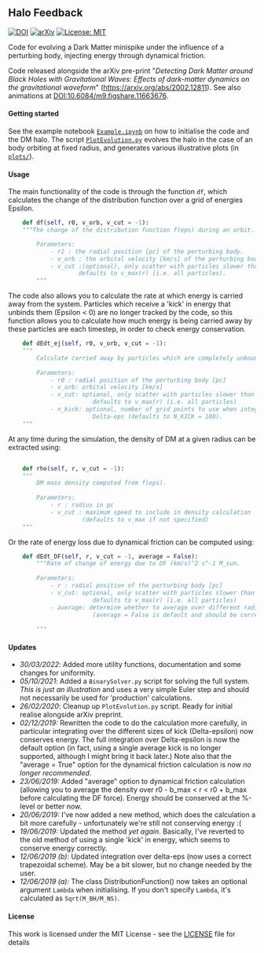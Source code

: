 ## Halo Feedback

[![DOI](https://zenodo.org/badge/DOI/10.5281/zenodo.3688812.svg)](https://doi.org/10.5281/zenodo.3688812) [![arXiv](https://img.shields.io/badge/arXiv-2002.12811-B31B1B.svg)](https://arxiv.org/abs/2002.12811) [![License: MIT](https://img.shields.io/badge/License-MIT-yellow.svg)](https://opensource.org/licenses/MIT)

Code for evolving a Dark Matter minispike under the influence of a perturbing body, injecting energy through dynamical friction. 

Code released alongside the arXiv pre-print "*Detecting Dark Matter around Black Holes with Gravitational Waves: Effects of dark-matter dynamics on the gravitational waveform*" (https://arxiv.org/abs/2002.12811). See also animations at [DOI:10.6084/m9.figshare.11663676](https://doi.org/10.6084/m9.figshare.11663676).

#### Getting started

See the example notebook [`Example.ipynb`](https://github.com/bradkav/HaloFeedback/blob/master/Example.ipynb) on how to initialise the code and the DM halo. The script [`PlotEvolution.py`](https://github.com/bradkav/HaloFeedback/blob/master/PlotEvolution.py) evolves the halo in the case of an body orbiting at fixed radius, and generates various illustrative plots (in [`plots/`](https://github.com/bradkav/HaloFeedback/blob/master/plots/)).

#### Usage

The main functionality of the code is through the function `df`, which calculates the change of the distribution function over a grid of energies Epsilon.

```python
    def df(self, r0, v_orb, v_cut = -1):
    """The change of the distribution function f(eps) during an orbit.

        Parameters:
            - r2 : the radial position [pc] of the perturbing body.
            - v_orb : the orbital velocity [km/s] of the perturbing body.
            - v_cut :(optional), only scatter with particles slower than v_cut [km/s]
                    defaults to v_max(r) (i.e. all particles).
        """
```

The code also allows you to calculate the rate at which energy is carried away from the system. Particles which receive a 'kick' in energy that unbinds them (Epsilon < 0) are no longer tracked by the code, so this function allows you to calculate how much energy is being carried away by these particles are each timestep, in order to check energy conservation.

```python
    def dEdt_ej(self, r0, v_orb, v_cut = -1):
    """
        Calculate carried away by particles which are completely unbound.
        
        Parameters:
            - r0 : radial position of the perturbing body [pc]
            - v_orb: orbital velocity [km/s]
            - v_cut: optional, only scatter with particles slower than v_cut [km/s]
                        defaults to v_max(r) (i.e. all particles)
            - n_kick: optional, number of grid points to use when integrating over
                        Delta-eps (defaults to N_KICK = 100).
    """
```

At any time during the simulation, the density of DM at a given radius can be extracted using:

```python

    def rho(self, r, v_cut = -1):
    """
        DM mass density computed from f(eps).
        
        Parameters: 
            - r : radius in pc
            - v_cut : maximum speed to include in density calculation
                     (defaults to v_max if not specified)
    """

```

Or the rate of energy loss due to dynamical friction can be computed using:

```python
    def dEdt_DF(self, r, v_cut = -1, average = False):
        """Rate of change of energy due to DF (km/s)^2 s^-1 M_sun.
        
        Parameters:
            - r : radial position of the perturbing body [pc]
            - v_cut: optional, only scatter with particles slower than v_cut [km/s]
                        defaults to v_max(r) (i.e. all particles)
            - average: determine whether to average over different radii
                        (average = False is default and should be correct).
        
        """
```


#### Updates

- *30/03/2022*: Added more utility functions, documentation and some changes for uniformity.
- *05/10/2021*: Added a `BinarySolver.py` script for solving the full system. *This is just an illustration* and uses a very simple Euler step and should not necessarily be used for 'production' calculations.
- *26/02/2020*: Cleanup up `PlotEvolution.py` script. Ready for initial realise alongside arXiv preprint.  
- *02/12/2019:* Rewritten the code to do the calculation more carefully, in particular integrating over the different sizes of kick (Delta-epsilon) now conserves energy. The full integration over Delta-epsilon is now the default option (in fact, using a single average kick is no longer supported, although I might bring it back later.) Note  also that the "average = True" option for the dynamical friction calculation is now *no longer recommended*.  
 - *23/06/2019:* Added "average" option to dynamical friction calculation (allowing you to average the density over r0 - b_max < r < r0 + b_max before calculating the DF force). Energy should be conserved at the %-level or better now.  
 - *20/06/2019:* I've now added a new method, which does the calculation a bit more carefully - unfortunately we're still not conserving energy :(  
 - *19/06/2019:* Updated the method *yet again*. Basically, I've reverted to the old method of using a single 'kick' in energy, which seems to conserve energy correctly.  
 - *12/06/2019 (b):* Updated integration over delta-eps (now uses a correct trapezoidal scheme). May be a bit slower, but no change needed by the user.  
 - *12/06/2019 (a):* The class DistributionFunction() now takes an optional argument `Lambda` when initialising. If you don't specify `Lambda`, it's calculated as `Sqrt(M_BH/M_NS)`.  

#### License

This work is licensed under the MIT License - see the [LICENSE](LICENSE) file for details

